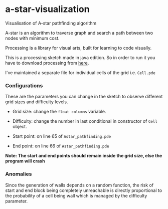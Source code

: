 # a-star-visualization
Visualisation of A-star pathfinding algorithm

A-star is an algorithm to traverse graph and search a path between two nodes with minimum cost.

Processing is a library for visual arts, built for learning to code visually.

This is a processing sketch made in java edition. So in order to run it you have to download processing from [here](https://processing.org/download/).

I've maintained a separate file for individual cells of the grid i.e. `Cell.pde`

### Configurations

These are the parameters you can change in the sketch to observe different grid sizes and difficulty levels.

- Grid size: change the `float columns` variable.

- Difficulty: change the number in last conditional in constructor of `Cell` object.

- Start point: on line 65 of `Astar_pathfinding.pde`

- End point: on line 66 of `Astar_pathfinding.pde`

**Note: The start and end points should remain inside the grid size, else the program will crash**

### Anomalies

Since the generation of walls depends on a random function, the risk of start and end block being completely unreachable is directly proportional to the probability of a cell being wall which is managed by the difficulty parameter.
